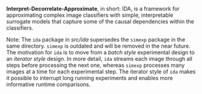 **Interpret-Decorrelate-Approximate**, in short: IDA, is a framework for approximating complex image classifiers with simple, interpretable surrogate models that capture some of the causal dependencies within the classifiers.

Note: The `ida` package in *src/ida* supersedes the `simexp` package in the same directory.
`simexp` is outdated and will be removed in the near future.
The motivation for `ida` is to move from a *batch style* experimental design to an *iterator style* design.
In more detail, `ida` streams each image through all steps before processing the next one, whereas `simexp` processes many images at a time for each experimental step.
The iterator style of `ida` makes it possible to interrupt long running experiments and enables more informative runtime comparisons.
